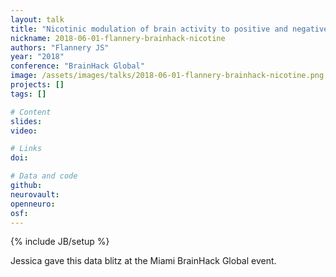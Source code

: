 ```yaml
---
layout: talk
title: "Nicotinic modulation of brain activity to positive and negative feedback among abstinent smokers"
nickname: 2018-06-01-flannery-brainhack-nicotine
authors: "Flannery JS"
year: "2018"
conference: "BrainHack Global"
image: /assets/images/talks/2018-06-01-flannery-brainhack-nicotine.png
projects: []
tags: []

# Content
slides:
video:

# Links
doi:

# Data and code
github:
neurovault:
openneuro:
osf:
---
```

{% include JB/setup %}

Jessica gave this data blitz at the Miami BrainHack Global event.
